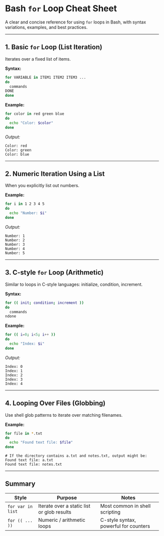 # Bash `for` Loop Cheat Sheet

A clear and concise reference for using `for` loops in Bash, with syntax variations, examples, and best practices.

---

## 1. Basic `for` Loop (List Iteration)

Iterates over a fixed list of items.

**Syntax:**

```bash
for VARIABLE in ITEM1 ITEM2 ITEM3 ...
do
  commands
DONE
done
```

**Example:**

```bash
for color in red green blue
do
  echo "Color: $color"
done
```

*Output:*

```
Color: red
Color: green
Color: blue
```

---

## 2. Numeric Iteration Using a List

When you explicitly list out numbers.

**Example:**

```bash
for i in 1 2 3 4 5
do
  echo "Number: $i"
done
```

*Output:*

```
Number: 1
Number: 2
Number: 3
Number: 4
Number: 5
```

---

## 3. C-style `for` Loop (Arithmetic)

Similar to loops in C-style languages: initialize, condition, increment.

**Syntax:**

```bash
for (( init; condition; increment ))
do
  commands
ndone
```

**Example:**

```bash
for (( i=0; i<5; i++ ))
do
  echo "Index: $i"
done
```

*Output:*

```
Index: 0
Index: 1
Index: 2
Index: 3
Index: 4
```

---

## 4. Looping Over Files (Globbing)

Use shell glob patterns to iterate over matching filenames.

**Example:**

```bash
for file in *.txt
do
  echo "Found text file: $file"
done
```

```
# If the directory contains a.txt and notes.txt, output might be:
Found text file: a.txt
Found text file: notes.txt
```

---

## Summary

| Style             | Purpose                                    | Notes                                 |
| ----------------- | ------------------------------------------ | ------------------------------------- |
| `for var in list` | Iterate over a static list or glob results | Most common in shell scripting        |
| `for (( ... ))`   | Numeric / arithmetic loops                 | C-style syntax, powerful for counters |

